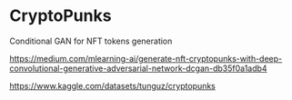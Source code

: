 # CryptoPunks
Conditional GAN for NFT tokens generation

https://medium.com/mlearning-ai/generate-nft-cryptopunks-with-deep-convolutional-generative-adversarial-network-dcgan-db35f0a1adb4

https://www.kaggle.com/datasets/tunguz/cryptopunks
